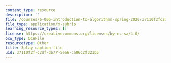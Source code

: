 ```yaml
---
content_type: resource
description: ''
file: /courses/6-006-introduction-to-algorithms-spring-2020/37110f2fc2dfdb775ea6ca06c2f321b5_Nu8YGneFCWE.srt
file_type: application/x-subrip
learning_resource_types: []
license: https://creativecommons.org/licenses/by-nc-sa/4.0/
ocw_type: OCWFile
resourcetype: Other
title: 3play caption file
uid: 37110f2f-c2df-db77-5ea6-ca06c2f321b5
---
```

